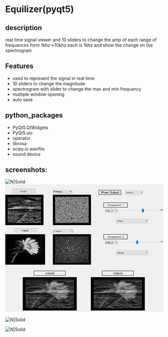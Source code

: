 # Equilizer(pyqt5)
## description
real time signal viewer and 10 sliders to change the amp of each range of frequances form 1khz->10khz
each is 1khz and show the change on the spectrogram
## Features
- used to represent the  signal in real time  
- 10 sliders to change the magnitude
- spectrogram with slider to change the max and min frequancy
- multiple window opening
- auto save

## python_packages
- PyQt5.QtWidgets
- PyQt5.uic
- operator
- librosa
- scipy.io.wavfile
- sound device

## screenshots:

![N|Solid](https://raw.githubusercontent.com/Hillaal/Equalizer/main/Capture.PNG?token=AOUEQZY2ZH2I24APQZLAPHDBA432M)
 ![N|Solid](https://raw.githubusercontent.com/moheb432/image-mixer/main/Capture3.PNG?token=AOUEQZ73NB3YEIEQ7DD3XPLA7VHS2)

![N|Solid](https://raw.githubusercontent.com/Hillaal/Equalizer/main/Capture2.PNG?token=AOUEQZZDACDB2T2JXRETATDBA433C)

![N|Solid]( https://raw.githubusercontent.com/Hillaal/Equalizer/main/Capture3.PNG?token=AOUEQZ3MJ3DUK7TIBOT3YNLBA433U) 
